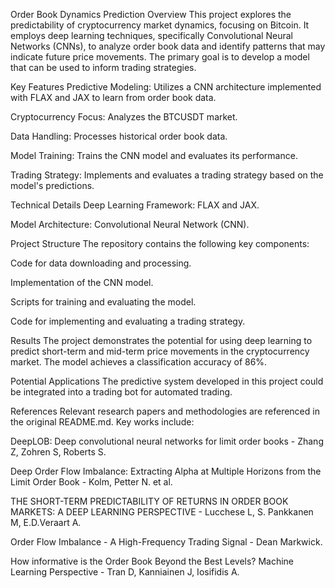 Order Book Dynamics Prediction
Overview
This project explores the predictability of cryptocurrency market dynamics, focusing on Bitcoin.  It employs deep learning techniques, specifically Convolutional Neural Networks (CNNs), to analyze order book data and identify patterns that may indicate future price movements. The primary goal is to develop a model that can be used to inform trading strategies.

Key Features
Predictive Modeling: Utilizes a CNN architecture implemented with FLAX and JAX to learn from order book data.

Cryptocurrency Focus: Analyzes the BTCUSDT market.

Data Handling: Processes historical order book data.

Model Training: Trains the CNN model and evaluates its performance.

Trading Strategy: Implements and evaluates a trading strategy based on the model's predictions.

Technical Details
Deep Learning Framework: FLAX and JAX.

Model Architecture: Convolutional Neural Network (CNN).

Project Structure
The repository contains the following key components:

Code for data downloading and processing.

Implementation of the CNN model.

Scripts for training and evaluating the model.

Code for implementing and evaluating a trading strategy.

Results
The project demonstrates the potential for using deep learning to predict short-term and mid-term price movements in the cryptocurrency market. The model achieves a classification accuracy of 86%.

Potential Applications
The predictive system developed in this project could be integrated into a trading bot for automated trading.

References
Relevant research papers and methodologies are referenced in the original README.md.  Key works include:

DeepLOB: Deep convolutional neural networks for limit order books - Zhang Z, Zohren S, Roberts S.

Deep Order Flow Imbalance: Extracting Alpha at Multiple Horizons from the Limit Order Book - Kolm, Petter N. et al.

THE SHORT-TERM PREDICTABILITY OF RETURNS IN ORDER BOOK MARKETS: A DEEP LEARNING PERSPECTIVE - Lucchese L, S. Pankkanen M, E.D.Veraart A.

Order Flow Imbalance - A High-Frequency Trading Signal - Dean Markwick.

How informative is the Order Book Beyond the Best Levels? Machine Learning Perspective - Tran D, Kanniainen J, Iosifidis A.
